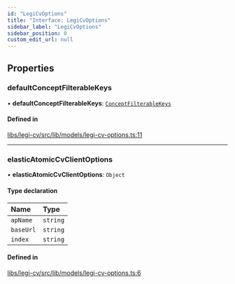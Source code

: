 ```yaml
---
id: "LegiCvOptions"
title: "Interface: LegiCvOptions"
sidebar_label: "LegiCvOptions"
sidebar_position: 0
custom_edit_url: null
---
```


## Properties

### defaultConceptFilterableKeys

• **defaultConceptFilterableKeys**: [`ConceptFilterableKeys`](../modules#conceptfilterablekeys)

#### Defined in

[libs/legi-cv/src/lib/models/legi-cv-options.ts:11](https://github.com/cognizone/ng-cognizone/blob/861cbad/libs/legi-cv/src/lib/models/legi-cv-options.ts#L11)

___

### elasticAtomicCvClientOptions

• **elasticAtomicCvClientOptions**: `Object`

#### Type declaration

| Name | Type |
| :------ | :------ |
| `apName` | `string` |
| `baseUrl` | `string` |
| `index` | `string` |

#### Defined in

[libs/legi-cv/src/lib/models/legi-cv-options.ts:6](https://github.com/cognizone/ng-cognizone/blob/861cbad/libs/legi-cv/src/lib/models/legi-cv-options.ts#L6)
